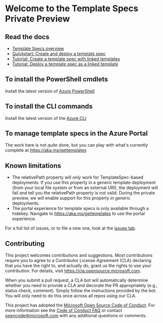 # Welcome to the Template Specs Private Preview

## Read the docs

* [Template Specs overview](https://docs.microsoft.com/azure/azure-resource-manager/templates/template-specs)
* [Quickstart: Create and deploy a template spec](https://docs.microsoft.com/azure/azure-resource-manager/templates/quickstart-create-template-specs)
* [Tutorial: Create a template spec with linked templates](https://docs.microsoft.com/azure/azure-resource-manager/templates/template-specs-create-linked)
* [Tutorial: Deploy a template spec as a linked template](https://docs.microsoft.com/azure/azure-resource-manager/templates/template-specs-deploy-linked-template)

## To install the PowerShell cmdlets
Install the latest version of [Azure PowerShell](https://docs.microsoft.com/powershell/azure/install-az-ps?view=azps-5.0.0)

## To install the CLI commands
Install the latest version of the [Azure CLI](https://docs.microsoft.com/cli/azure/install-azure-cli)

## To manage template specs in the Azure Portal
The work here is not *quite* done, but you can play with what's currently complete at https://aka.ms/gettemplates

## Known limitations

* The relativePath property will *only* work for TemplateSpec-based deployments. If you use this property in a generic template deployment (from your local file system or from an external URI), the deployment will fail and tell you the relativePath property is not valid. During the private preview, we will enable support for this property in generic deployments.
* The portal experience for template specs is only available through a hidekey. Navigate to https://aka.ms/gettemplates to use the portal experience.

For a full list of issues, or to file a new one, look at the [issues tab](https://github.com/azure/template-specs/issues).

## Contributing

This project welcomes contributions and suggestions.  Most contributions require you to agree to a
Contributor License Agreement (CLA) declaring that you have the right to, and actually do, grant us
the rights to use your contribution. For details, visit https://cla.opensource.microsoft.com.

When you submit a pull request, a CLA bot will automatically determine whether you need to provide
a CLA and decorate the PR appropriately (e.g., status check, comment). Simply follow the instructions
provided by the bot. You will only need to do this once across all repos using our CLA.

This project has adopted the [Microsoft Open Source Code of Conduct](https://opensource.microsoft.com/codeofconduct/).
For more information see the [Code of Conduct FAQ](https://opensource.microsoft.com/codeofconduct/faq/) or
contact [opencode@microsoft.com](mailto:opencode@microsoft.com) with any additional questions or comments.
